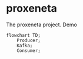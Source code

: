 # proxeneta
The proxeneta project. Demo

```mermaid
flowchart TD;
    Producer;
    Kafka;
    Consumer;
```
